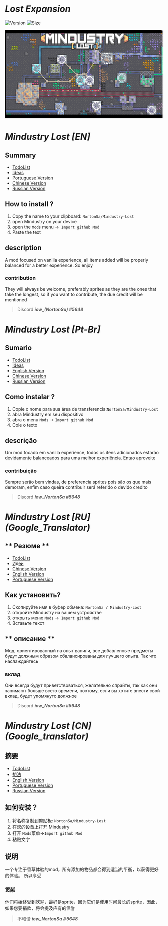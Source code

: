 # ***Lost Expansion***

![Version](https://img.shields.io/github/v/tag/NortonSa/Mindustry-Lost?color=1&label=release)
![Size](https://img.shields.io/github/repo-size/NortonSA/Mindustry-Lost)

![Logo](Github/Github-Background/ReadmeBackground.png)

# *Mindustry Lost [<a name="en"></a>EN]* 
## **Summary**

* [TodoList](https://github.com/NortonSa/Mindustry-Lost/blob/master/TODO.md)
* [Ideas](https://github.com/NortonSa/Mindustry-Lost)
* [Portuguese Version](#Pt-br)
* [Chinese Version](#Cn)
* [Russian Version](#Ru)

## How to install ?

1. Copy the name to your clipboard: `NortonSa/Mindustry-Lost`
2. open Mindustry on your device
3. open the `Mods` menu ->` Import github Mod`
4. Paste the text

## **description**

A mod focused on vanilla experience, all items added will be properly balanced for a better experience. So enjoy

### contribution
They will always be welcome, preferably sprites as they are the ones that take the longest, so if you want to contribute, the due credit will be mentioned
> Discord ***iow_(NortonSa) #5648***


# *Mindustry Lost [<a name="Pt-br"></a>Pt-Br]*

## **Sumario**

* [TodoList](https://github.com/NortonSa/Mindustry-Lost/blob/master/TODO.md)
* [Ideas](https://github.com/NortonSa/Mindustry-Lost)
* [English Version](#en)
* [Chinese Version](#Cn)
* [Russian Version](#Ru)

## Como instalar ?

1. Copie o nome para sua área de transferencia:`NortonSa/Mindustry-Lost`
2. abra Mindustry em seu dispositivo
3. abra o menu  `Mods` -> `Import github Mod`
4. Cole o texto  

## **descrição**
	
Um mod focado em vanilla experience, todos os itens adicionados estarão devidamente balanceados para uma melhor experiência. Entao aproveite


### contribuição
Sempre serão bem vindas, de preferencia sprites pois são os que mais demoram, enfim caso queira contribuir será referido o devido credito
> Discord **_iow_NortonSa #5648_**

# *Mindustry Lost [<a name="Ru"></a>RU] (Google_Translator)*

## ** Резюме **
* [TodoList](https://github.com/NortonSa/Mindustry-Lost/blob/master/TODO.md)
* [Идеи](https://github.com/NortonSa/Mindustry-Lost)
* [Chinese Version](#Cn)
* [English Version](#en)
* [Portuguese Version](#Pt-br)

## Как установить?

1. Скопируйте имя в буфер обмена: `NortonSa / Mindustry-Lost`
2. откройте Mindustry на вашем устройстве
3. открыть меню `Mods` ->` Import github Mod`
4. Вставьте текст

## ** описание **

Мод, ориентированный на опыт ванили, все добавленные предметы будут должным образом сбалансированы для лучшего опыта. Так что наслаждайтесь


### вклад
Они всегда будут приветствоваться, желательно спрайты, так как они занимают больше всего времени, поэтому, если вы хотите внести свой вклад, будет упомянуто должное
> Discord **_iow_NortonSa #5648_**



# *Mindustry Lost [<a name="Cn"></a>CN] (Google_translator)*

## **摘要**
* [TodoList](https://github.com/NortonSa/Mindustry-Lost/blob/master/TODO.md)
* [想法](https://github.com/NortonSa/Mindustry-Lost)
* [English Version](#en)
* [Portuguese Version](#Pt-br)
* [Russian Version](＃Ru)

## **如何安装？**

1. 将名称复制到剪贴板: `NortonSa/Mindustry-Lost`
2. 在您的设备上打开 Mindustry
3. 打开 `Mods`菜单->`Import github Mod`
4. 粘贴文字

## **说明**

一个专注于香草体验的mod，所有添加的物品都会得到适当的平衡，以获得更好的体验。 所以享受


### 贡献
他们将始终受到欢迎，最好是sprite，因为它们是使用时间最长的sprite，因此，如果您要捐款，将会提及应有的信誉
>不和谐 **_iow_NortonSa＃5648_**
